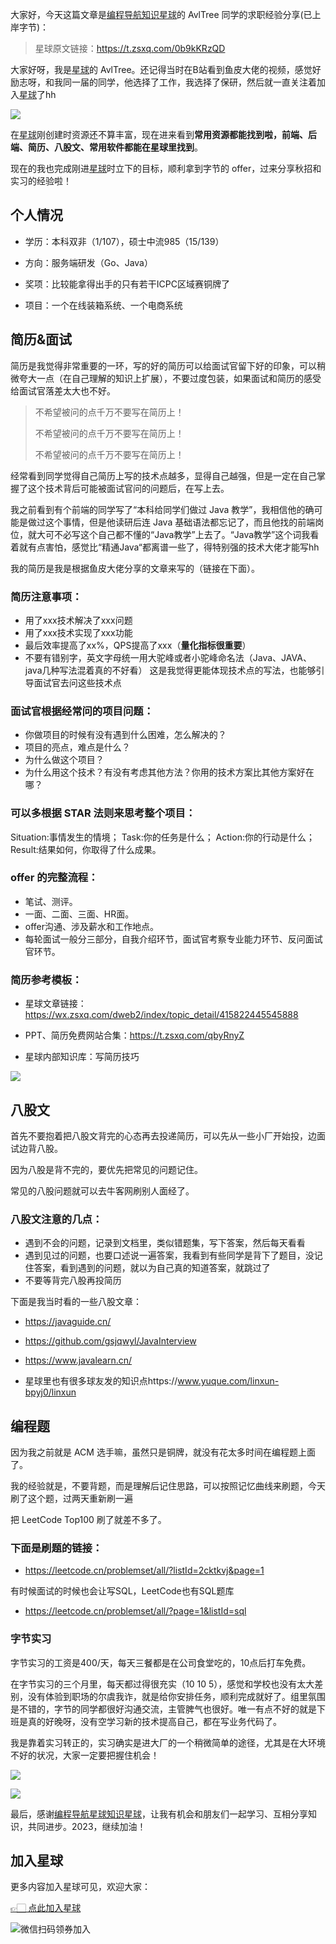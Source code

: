 大家好，今天这篇文章是[编程导航知识星球](https://mp.weixin.qq.com/s?__biz=MzI1NDczNTAwMA==&mid=2247524980&idx=2&sn=9ddcdb6c52aa096ed4c5ad0ced946a7d&chksm=e9c28583deb50c95f3c2665713a8bbc372c68332b3bfb846cf4b23af3f1cc07164832a291335&token=689599617&lang=zh_CN&scene=21#wechat_redirect)的 AvlTree 同学的求职经验分享(已上岸字节)：

> 星球原文链接：https://t.zsxq.com/0b9kKRzQD

大家好呀，我是[星球](https://mp.weixin.qq.com/s?__biz=MzI1NDczNTAwMA==&mid=2247524980&idx=2&sn=9ddcdb6c52aa096ed4c5ad0ced946a7d&chksm=e9c28583deb50c95f3c2665713a8bbc372c68332b3bfb846cf4b23af3f1cc07164832a291335&token=689599617&lang=zh_CN&scene=21#wechat_redirect)的 AvlTree。还记得当时在B站看到鱼皮大佬的视频，感觉好励志呀，和我同一届的同学，他选择了工作，我选择了保研，然后就一直关注着加入[星球](https://mp.weixin.qq.com/s?__biz=MzI1NDczNTAwMA==&mid=2247524980&idx=2&sn=9ddcdb6c52aa096ed4c5ad0ced946a7d&chksm=e9c28583deb50c95f3c2665713a8bbc372c68332b3bfb846cf4b23af3f1cc07164832a291335&token=689599617&lang=zh_CN&scene=21#wechat_redirect)了hh


![](https://files.mdnice.com/user/31817/050460db-05c2-4b49-a5e8-811c57e41705.png)


在[星球](https://mp.weixin.qq.com/s?__biz=MzI1NDczNTAwMA==&mid=2247524980&idx=2&sn=9ddcdb6c52aa096ed4c5ad0ced946a7d&chksm=e9c28583deb50c95f3c2665713a8bbc372c68332b3bfb846cf4b23af3f1cc07164832a291335&token=689599617&lang=zh_CN&scene=21#wechat_redirect)刚创建时资源还不算丰富，现在进来看到**常用资源都能找到啦，前端、后端、简历、八股文、常用软件都能在星球里找到**。

现在的我也完成刚进[星球](https://mp.weixin.qq.com/s?__biz=MzI1NDczNTAwMA==&mid=2247524980&idx=2&sn=9ddcdb6c52aa096ed4c5ad0ced946a7d&chksm=e9c28583deb50c95f3c2665713a8bbc372c68332b3bfb846cf4b23af3f1cc07164832a291335&token=689599617&lang=zh_CN&scene=21#wechat_redirect)时立下的目标，顺利拿到字节的 offer，过来分享秋招和实习的经验啦！


## 个人情况


- 学历：本科双非（1/107），硕士中流985（15/139）

- 方向：服务端研发（Go、Java）

- 奖项：比较能拿得出手的只有若干ICPC区域赛铜牌了

- 项目：一个在线装箱系统、一个电商系统




## 简历&面试


简历是我觉得非常重要的一环，写的好的简历可以给面试官留下好的印象，可以稍微夸大一点（在自己理解的知识上扩展），不要过度包装，如果面试和简历的感受给面试官落差太大也不好。

> 不希望被问的点千万不要写在简历上！
> 
> 不希望被问的点千万不要写在简历上！
>
> 不希望被问的点千万不要写在简历上！

经常看到同学觉得自己简历上写的技术点越多，显得自己越强，但是一定在自己掌握了这个技术背后可能被面试官问的问题后，在写上去。

我之前看到有个前端的同学写了“本科给同学们做过 Java 教学”，我相信他的确可能是做过这个事情，但是他读研后连 Java 基础语法都忘记了，而且他找的前端岗位，就大可不必写这个自己都不懂的“Java教学”上去了。“Java教学”这个词我看着就有点害怕，感觉比“精通Java“都离谱一些了，得特别强的技术大佬才能写hh


我的简历是我是根据鱼皮大佬分享的文章来写的（链接在下面）。



### 简历注意事项：

- 用了xxx技术解决了xxx问题
- 用了xxx技术实现了xxx功能
- 最后效率提高了xx%，QPS提高了xxx（**量化指标很重要**）
- 不要有错别字，英文字母统一用大驼峰或者小驼峰命名法（Java、JAVA、java几种写法混着真的不好看）
这是我觉得更能体现技术点的写法，也能够引导面试官去问这些技术点


### 面试官根据经常问的项目问题：

- 你做项目的时候有没有遇到什么困难，怎么解决的？
- 项目的亮点，难点是什么？
- 为什么做这个项目？
- 为什么用这个技术？有没有考虑其他方法？你用的技术方案比其他方案好在哪？


### 可以多根据 STAR 法则来思考整个项目：

Situation:事情发生的情境；
Task:你的任务是什么；
Action:你的行动是什么；
Result:结果如何，你取得了什么成果。


### offer 的完整流程：

- 笔试、测评。
- 一面、二面、三面、HR面。
- offer沟通、涉及薪水和工作地点。
- 每轮面试一般分三部分，自我介绍环节，面试官考察专业能力环节、反问面试官环节。


### 简历参考模板：

- 星球文章链接：https://wx.zsxq.com/dweb2/index/topic_detail/415822445545888

- PPT、简历免费网站合集：https://t.zsxq.com/qbyRnyZ

- 星球内部知识库：写简历技巧

![](https://files.mdnice.com/user/31817/9027f782-4ef6-4a46-807c-53489267739f.png)


## 八股文


首先不要抱着把八股文背完的心态再去投递简历，可以先从一些小厂开始投，边面试边背八股。

因为八股是背不完的，要优先把常见的问题记住。

常见的八股问题就可以去牛客网刷别人面经了。


### 八股文注意的几点：

- 遇到不会的问题，记录到文档里，类似错题集，写下答案，然后每天看看
- 遇到见过的问题，也要口述说一遍答案，我看到有些同学是背下了题目，没记住答案，看到遇到的问题，就以为自己真的知道答案，就跳过了
- 不要等背完八股再投简历


下面是我当时看的一些八股文章：

- https://javaguide.cn/

- https://github.com/gsjqwyl/JavaInterview

- https://www.javalearn.cn/

- 星球里也有很多球友发的知识点https://www.yuque.com/linxun-bpyj0/linxun



## 编程题


因为我之前就是 ACM 选手嘛，虽然只是铜牌，就没有花太多时间在编程题上面了。

我的经验就是，不要背题，而是理解后记住思路，可以按照记忆曲线来刷题，今天刷了这个题，过两天重新刷一遍

把 LeetCode Top100 刷了就差不多了。

### 下面是刷题的链接：

- https://leetcode.cn/problemset/all/?listId=2cktkvj&page=1

有时候面试的时候也会让写SQL，LeetCode也有SQL题库

- https://leetcode.cn/problemset/all/?page=1&listId=sql



### 字节实习


字节实习的工资是400/天，每天三餐都是在公司食堂吃的，10点后打车免费。

在字节实习的三个月里，每天都过得很充实（10 10 5），感觉和学校也没有太大差别，没有体验到职场的尔虞我诈，就是给你安排任务，顺利完成就好了。组里氛围是不错的，字节的同学都很好沟通交流，主管脾气也很好。唯一有点不好的就是下班是真的好晚呀，没有空学习新的技术提高自己，都在写业务代码了。

我是靠着实习转正的，实习确实是进大厂的一个稍微简单的途径，尤其是在大环境不好的状况，大家一定要把握住机会！



![](https://files.mdnice.com/user/31817/26dde58d-bc50-4106-9e1e-7fde87414610.png)


![](https://files.mdnice.com/user/31817/90cbfc90-2990-4438-87a6-36f237ca004d.png)


最后，感谢[编程导航星球知识星球](https://mp.weixin.qq.com/s?__biz=MzI1NDczNTAwMA==&mid=2247524980&idx=2&sn=9ddcdb6c52aa096ed4c5ad0ced946a7d&chksm=e9c28583deb50c95f3c2665713a8bbc372c68332b3bfb846cf4b23af3f1cc07164832a291335&token=689599617&lang=zh_CN&scene=21#wechat_redirect)，让我有机会和朋友们一起学习、互相分享知识，共同进步。2023，继续加油！

## 加入星球

更多内容加入星球可见，欢迎大家：

[👉🏻 点此加入星球](https://yuyuanweb.feishu.cn/wiki/SDtMwjR1DituVpkz5MLc3fZLnzb)

![微信扫码领券加入](https://www.codefather.cn/img/%E7%9F%A5%E8%AF%86%E6%98%9F%E7%90%83%E6%89%AB%E7%A0%81.jpeg)
